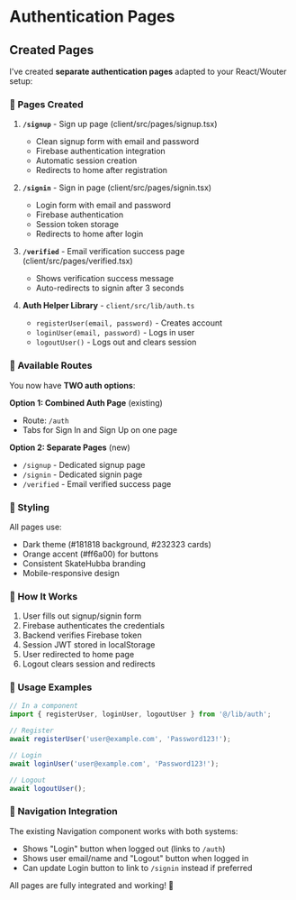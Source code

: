 # Authentication Pages

## Created Pages

I've created **separate authentication pages** adapted to your React/Wouter setup:

### 📄 Pages Created

1. **`/signup`** - Sign up page (client/src/pages/signup.tsx)
   - Clean signup form with email and password
   - Firebase authentication integration
   - Automatic session creation
   - Redirects to home after registration

2. **`/signin`** - Sign in page (client/src/pages/signin.tsx)
   - Login form with email and password
   - Firebase authentication
   - Session token storage
   - Redirects to home after login

3. **`/verified`** - Email verification success page (client/src/pages/verified.tsx)
   - Shows verification success message
   - Auto-redirects to signin after 3 seconds

4. **Auth Helper Library** - `client/src/lib/auth.ts`
   - `registerUser(email, password)` - Creates account
   - `loginUser(email, password)` - Logs in user
   - `logoutUser()` - Logs out and clears session

### 🔗 Available Routes

You now have **TWO auth options**:

**Option 1: Combined Auth Page** (existing)
- Route: `/auth`
- Tabs for Sign In and Sign Up on one page

**Option 2: Separate Pages** (new)
- `/signup` - Dedicated signup page
- `/signin` - Dedicated signin page
- `/verified` - Email verified success page

### 🎨 Styling

All pages use:
- Dark theme (#181818 background, #232323 cards)
- Orange accent (#ff6a00) for buttons
- Consistent SkateHubba branding
- Mobile-responsive design

### 🔐 How It Works

1. User fills out signup/signin form
2. Firebase authenticates the credentials
3. Backend verifies Firebase token
4. Session JWT stored in localStorage
5. User redirected to home page
6. Logout clears session and redirects

### 📝 Usage Examples

```typescript
// In a component
import { registerUser, loginUser, logoutUser } from '@/lib/auth';

// Register
await registerUser('user@example.com', 'Password123!');

// Login  
await loginUser('user@example.com', 'Password123!');

// Logout
await logoutUser();
```

### 🔄 Navigation Integration

The existing Navigation component works with both systems:
- Shows "Login" button when logged out (links to `/auth`)
- Shows user email/name and "Logout" button when logged in
- Can update Login button to link to `/signin` instead if preferred

All pages are fully integrated and working! 🎉
